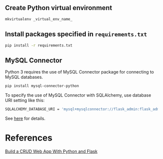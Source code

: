 ## Create Python virtual environment
```bash
mkvirtualenv _virtual_env_name_
```

## Install packages specified in `requirements.txt`
```bash
pip install -r requirements.txt
```

## MySQL Connector
Python 3 requires the use of MySQL Connector package for connecting to MySQL databases.
```bash
pip install mysql-connector-python
```
To specify the use of MySQL Connector with SQLAlchemy, use database URI setting like this:
```bash
SQLALCHEMY_DATABASE_URI = 'mysql+mysqlconnector://flask_admin:flask_admin@localhost/bookmarks'
```
See [here](https://flask-sqlalchemy.palletsprojects.com/en/2.x/config/) for details.

# References
[Build a CRUD Web App With Python and Flask](https://scotch.io/tutorials/build-a-crud-web-app-with-python-and-flask-part-one)

